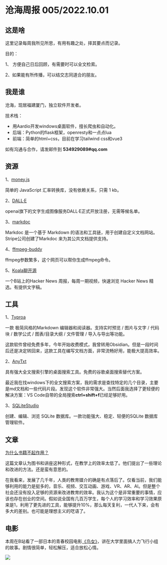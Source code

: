 # 沧海周报 005/2022.10.01



## 这是啥

这里记录每周我所见所思，有用有趣之处，择其要点而记录。

目的：

1、 方便自己日后回顾，有需要时可以全文检索。

2、如果能有所传播，可以结交志同道合的朋友。



## 我是谁

沧海，现居福建厦门，独立软件开发者。

技术栈：

- 用Aardio开发windows桌面软件，擅长爬虫和自动化。
- 后端：Python的flask框架，openresty和一点点lua
- 前端：简单的html+css，目前在学习tailwind css和vue3

如有沟通与合作，请发邮件到 **534929089#qq.com**



## 资源

1、[money.js](https://openexchangerates.github.io/money.js/ )

简单的 JavaScript 汇率转换库，没有依赖关系，只需 1 kb。



2、[DALL·E ](https://openai.com/blog/dall-e-now-available-without-waitlist/ )

openai旗下的文字生成图像服务DALL·E正式开放注册，无需等候名单。 



3、[markdoc](https://markdoc.dev/)

Markdoc 是一个基于 Markdown 的语法和工具链，用于创建自定义文档网站。Stripe公司创建了Markdoc 来为其公共文档提供支持。



4、[ffmpeg-buddy](https://evanhahn.github.io/ffmpeg-buddy/)

ffmpeg参数繁多，这个网页可以帮你生成ffmpeg命令。



5、[Koala聊开源](https://space.bilibili.com/489667127/video)

一个B站上的Hacker News 周报，每周一期视频，快速浏览 Hacker News 精选。有提供文字稿。



## 工具

1、[Typroa](https://typora.io/)

一款 极简风格的Markdown 编辑器和阅读器。支持实时预览 / 图片与文字 / 代码块 / 数学公式 / 图表/目录大纲 / 文件管理 / 导入与导出等功能。

这款软件曾经免费多年，今年开始收费模式，我曾转用Obsidian。但是一段时间后还是决定转回来，这款工具在编写文档方面，非常流畅好用，能极大提高效率。



2、[AnyTxt](https://anytxt.net/)

具有强大全文搜索引擎的桌面搜索工具。免费的谷歌桌面搜索替代方案。

最近我在找windows下的全文搜索方案，我的需求是查找特定的几个目录，主要是md文档和一些代码片段。发现这个软件非常强大。当然后面我选择了更轻便的解决方案：VS Code自带的全局搜索**ctrl+shift+f**已经足够好用。



3、[SQLiteStudio](https://www.sqlitestudio.pl/)

创建、编辑、浏览 SQLite 数据库。一款功能强大、稳定、轻便的SQLite 数据库管理软件。



## 文章

[为什么书籍不起作用？](https://andymatuschak.org/books/)

这篇文章认为图书和讲座这种形式，在教学上的效率太低了。他们提出了一些理论和改进的方法。还是蛮有意思的。

在我看来，发展了几千年，人类的教育媒介的确是有点落后了。仅看当前，我们能够利用的能力是挺多的，音乐、视频、交互动画、游戏、VR、AR、AI。但是整个社会还没有投入足够的资源来改进教育的效率。我认为这个是非常重要的事情，应该也存在创业的空间。假如说全国有几百万学生，每个人的学习效率和学习效果原来是1，利用了更先进的工具，能够提升10%，那么每天复利，一代人下来，会有多大的差别。也可能是理想主义的呓语了。



## 电影

本周在B站看了一部日本的青春校园电影[《鸟女》](https://movie.douban.com/subject/26808248/)，讲在大学里面搞人力飞行小组的故事。剧情很简单，轻松解压，适合放松心情。

![](https://img2.doubanio.com/view/photo/l/public/p2464852652.webp)









